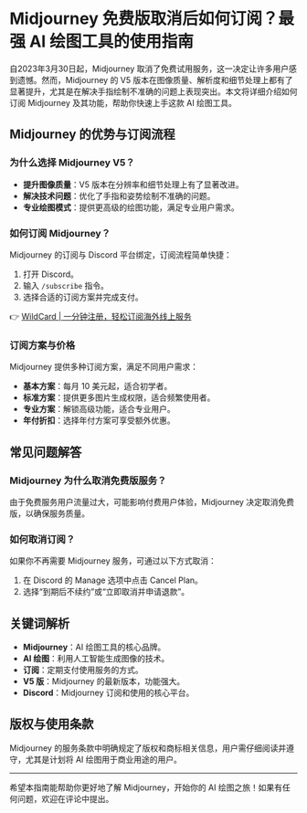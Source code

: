 # Midjourney 免费版取消后如何订阅？最强 AI 绘图工具的使用指南

自2023年3月30日起，Midjourney 取消了免费试用服务，这一决定让许多用户感到遗憾。然而，Midjourney 的 V5 版本在图像质量、解析度和细节处理上都有了显著提升，尤其是在解决手指绘制不准确的问题上表现突出。本文将详细介绍如何订阅 Midjourney 及其功能，帮助你快速上手这款 AI 绘图工具。

## Midjourney 的优势与订阅流程

### 为什么选择 Midjourney V5？
- **提升图像质量**：V5 版本在分辨率和细节处理上有了显著改进。
- **解决技术问题**：优化了手指和姿势绘制不准确的问题。
- **专业绘图模式**：提供更高级的绘图功能，满足专业用户需求。

### 如何订阅 Midjourney？
Midjourney 的订阅与 Discord 平台绑定，订阅流程简单快捷：
1. 打开 Discord。
2. 输入 `/subscribe` 指令。
3. 选择合适的订阅方案并完成支付。

👉 [WildCard | 一分钟注册，轻松订阅海外线上服务](https://bbtdd.com/WildCard)

### 订阅方案与价格
Midjourney 提供多种订阅方案，满足不同用户需求：
- **基本方案**：每月 10 美元起，适合初学者。
- **标准方案**：提供更多图片生成权限，适合频繁使用者。
- **专业方案**：解锁高级功能，适合专业用户。
- **年付折扣**：选择年付方案可享受额外优惠。

## 常见问题解答

### Midjourney 为什么取消免费版服务？
由于免费服务用户流量过大，可能影响付费用户体验，Midjourney 决定取消免费版，以确保服务质量。

### 如何取消订阅？
如果你不再需要 Midjourney 服务，可通过以下方式取消：
1. 在 Discord 的 Manage 选项中点击 Cancel Plan。
2. 选择“到期后不续约”或“立即取消并申请退款”。

## 关键词解析
- **Midjourney**：AI 绘图工具的核心品牌。
- **AI 绘图**：利用人工智能生成图像的技术。
- **订阅**：定期支付使用服务的方式。
- **V5 版**：Midjourney 的最新版本，功能强大。
- **Discord**：Midjourney 订阅和使用的核心平台。

## 版权与使用条款
Midjourney 的服务条款中明确规定了版权和商标相关信息，用户需仔细阅读并遵守，尤其是计划将 AI 绘图用于商业用途的用户。

---

希望本指南能帮助你更好地了解 Midjourney，开始你的 AI 绘图之旅！如果有任何问题，欢迎在评论中提出。